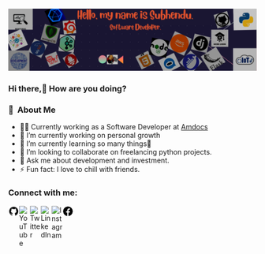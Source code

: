 <img src="images/git_bnr.png"></img>
### Hi there,👋 How are you doing?

### :space_invader: &nbsp;About Me

- 🧑‍💻  Currently working as a Software Developer at [Amdocs](https://www.amdocs.com/) 
- 🔭 I’m currently working on personal growth
- 🌱 I’m currently learning so many things🤣 
- 👯 I’m looking to collaborate on freelancing python projects.
- 💬 Ask me about development and investment.
- ⚡ Fun fact: I love to chill with friends.

### Connect with me:

<a href="https://github.com/subhendu01"><img align="left" alt="github.com/subhendu01" width="22px" src="images\icons8-github.svg" /></a>
<a href="https://www.youtube.com/channel/UCGBxU0uPeEMDU3PkpleQaoA"><img align="left" alt="YouTube" width="22px" src="https://cdn.jsdelivr.net/npm/simple-icons@v3/icons/youtube.svg" /></a>
<a href="https://twitter.com/Subhendu__7"><img align="left" alt="Twitter" width="22px" src="https://cdn.jsdelivr.net/npm/simple-icons@v3/icons/twitter.svg" /></a>
<a href="https://www.linkedin.com/in/subhendusekhar/"><img align="left" alt="LinkedIn" width="22px" src="https://cdn.jsdelivr.net/npm/simple-icons@v3/icons/linkedin.svg" /></a>
<a href="https://www.instagram.com/__baugs__7/"><img align="left" alt="Instagram" width="22px" src="https://cdn.jsdelivr.net/npm/simple-icons@v3/icons/instagram.svg" /></a>
<a href="https://www.facebook.com/subhendusekhar.baug/"><img align="left" alt="Facebook" width="22px" src="images/icons8-facebook.svg" /></a>